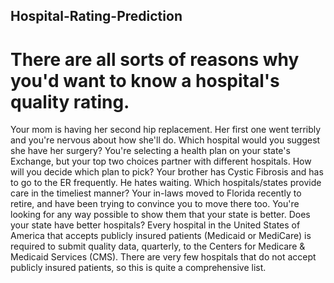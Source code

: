 ## Hospital-Rating-Prediction 

# There are all sorts of reasons why you'd want to know a hospital's quality rating.

Your mom is having her second hip replacement. Her first one went terribly and you're nervous about how she'll do. Which hospital would you suggest she have her surgery?
You're selecting a health plan on your state's Exchange, but your top two choices partner with different hospitals. How will you decide which plan to pick?
Your brother has Cystic Fibrosis and has to go to the ER frequently. He hates waiting. Which hospitals/states provide care in the timeliest manner?
Your in-laws moved to Florida recently to retire, and have been trying to convince you to move there too. You're looking for any way possible to show them that your state is better. Does your state have better hospitals?
Every hospital in the United States of America that accepts publicly insured patients (Medicaid or MediCare) is required to submit quality data, quarterly, to the Centers for Medicare & Medicaid Services (CMS). There are very few hospitals that do not accept publicly insured patients, so this is quite a comprehensive list.
